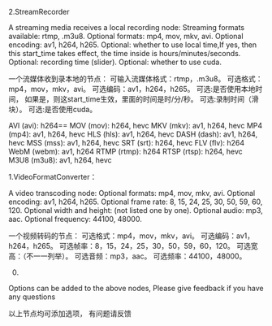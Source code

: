 2.StreamRecorder

A streaming media receives a local recording node:
Streaming formats available: rtmp, .m3u8.
Optional formats: mp4, mov, mkv, avi.
Optional encoding: av1, h264, h265.
Optional: whether to use local time,If yes, then this start_time takes effect, the time inside is hours/minutes/seconds.
Optional: recording time (slider).
Optional: whether to use cuda.


一个流媒体收到录本地的节点：
可输入流媒体格式：rtmp，.m3u8。
可选格式：mp4，mov，mkv，avi。
可选编码：av1，h264，h265。
可选:是否使用本地时间，
     如果是，则这start_time生效，里面的时间是时/分/秒。
可选:录制时间（滑块）。
可选:是否使用cuda。

AVI (avi): h264==
MOV (mov): h264, hevc
MKV (mkv): av1, h264, hevc
MP4 (mp4): av1, h264, hevc
HLS (hls): av1, h264, hevc
DASH (dash): av1, h264, hevc
MSS (mss): av1, h264, hevc
SRT (srt): h264, hevc
FLV (flv): h264
WebM (webm): av1, h264
RTMP (rtmp): h264
RTSP (rtsp): h264, hevc
M3U8 (m3u8): av1, h264, hevc

1.VideoFormatConverter：

A video transcoding node:
Optional formats: mp4, mov, mkv, avi.
Optional encoding: av1, h264, h265.
Optional frame rate: 8, 15, 24, 25, 30, 50, 59, 60, 120.
Optional width and height: (not listed one by one).
Optional audio: mp3, aac.
Optional frequency: 44100, 48000.

一个视频转码的节点：
可选格式：mp4，mov，mkv，avi。
可选编码：av1，h264，h265。
可选帧率：8，15，24，25，30，50，59，60，120。
可选宽高：（不一一列举）。
可选音频：mp3，aac。
可选频率：44100，48000。


0.
Options can be added to the above nodes,
Please give feedback if you have any questions

以上节点均可添加选项，
有问题请反馈
